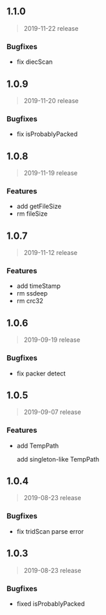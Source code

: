 ## 1.1.0
> 2019-11-22 release

### Bugfixes

- fix diecScan


## 1.0.9
> 2019-11-20 release

### Bugfixes

- fix isProbablyPacked

## 1.0.8
> 2019-11-19 release

### Features

- add getFileSize
- rm fileSize

## 1.0.7
> 2019-11-12 release

### Features

- add timeStamp
- rm ssdeep
- rm crc32

## 1.0.6
> 2019-09-19 release

### Bugfixes

- fix packer detect


## 1.0.5
> 2019-09-07 release

### Features

- add TempPath

    add singleton-like TempPath


## 1.0.4
> 2019-08-23 release

### Bugfixes

- fix tridScan parse error


## 1.0.3
> 2019-08-23 release

### Bugfixes

- fixed isProbablyPacked